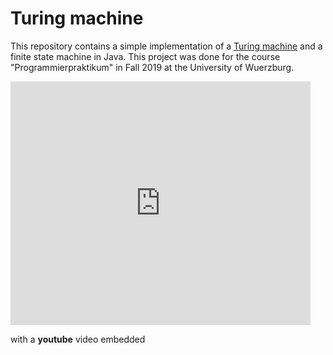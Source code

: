 # Turing machine

This repository contains a simple implementation of a [Turing machine](https://en.wikipedia.org/wiki/Turing_machine) and a finite state machine in Java.
This project was done for the course "Programmierpraktikum" in Fall 2019 at the University of Wuerzburg.

<iframe  title="YouTube video player" width="480" height="390" src="http://www.youtube.com/watch?v=TheVideoID?autoplay=1" frameborder="0" allowfullscreen></iframe>

with a **youtube** video embedded